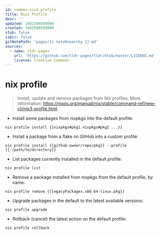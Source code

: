 ```yaml
---
id: common.nix3-profile
title: Nix3 Profile
desc: ''
updated: 1682500598900
created: 1682500598900
stub: false
isDir: false
gitNotePath: 'pages/{{ noteHiearchy }}.md'
sources:
  - name: tldr-pages
    url: 'https://github.com/tldr-pages/tldr/blob/master/LICENSE.md'
    license: Creative Commons
---
```

# nix profile

> Install, update and remove packages from Nix profiles.
> More information: <https://nixos.org/manual/nix/stable/command-ref/new-cli/nix3-profile.html>.

- Install some packages from nixpkgs into the default profile:

`nix profile install {{nixpkgs#pkg1 nixpkgs#pkg2 ...}}`

- Install a package from a flake on GitHub into a custom profile:

`nix profile install {{github:owner/repo/pkg}} --profile {{./path/to/directory}}`

- List packages currently installed in the default profile:

`nix profile list`

- Remove a package installed from nixpkgs from the default profile, by name:

`nix profile remove {{legacyPackages.x86_64-linux.pkg}}`

- Upgrade packages in the default to the latest available versions:

`nix profile upgrade`

- Rollback (cancel) the latest action on the default profile:

`nix profile rollback`

